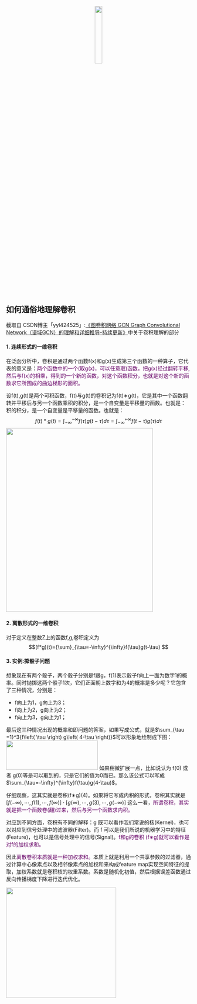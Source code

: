 <center><img src="https://s2.ax1x.com/2019/12/21/QvumPx.jpg" width="20%"></center>

## 如何通俗地理解卷积

截取自 CSDN博主「yyl424525」:[《图卷积网络 GCN Graph Convolutional Network（谱域GCN）的理解和详细推导-持续更新》](https://blog.csdn.net/yyl424525/article/details/100058264)中关于卷积理解的部分

#### 1. 连续形式的一维卷积

在泛函分析中，卷积是通过两个函数f(x)和g(x)生成第三个函数的一种算子，它代表的意义是：<font color=#660066>两个函数中的一个(取g(x)，可以任意取)函数，把g(x)经过翻转平移,然后与f(x)的相乘，得到的一个新的函数，对这个函数积分，也就是对这个新的函数求它所围成的曲边梯形的面积。</font>

设f(t),g(t)是两个可积函数，f(t)与g(t)的卷积记为f(t)∗g(t)，它是其中一个函数翻转并平移后与另一个函数乘积的积分，是一个自变量是平移量的函数。也就是：
积的积分，是一个自变量是平移量的函数。也就是：
$$f(t)*g(t)= \int_{-\infty}^{+\infty}f(\tau)g(t-\tau)d\tau= \int_{-\infty}^{+\infty}f(t-\tau)g(\tau)d\tau$$
<img src="https://i.loli.net/2020/05/07/ZT5tKirCSI14ycw.png" height="500" width="400">
#### 2. 离散形式的一维卷积

对于定义在整数Z上的函数f,g,卷积定义为
$$(f*g)(t)={\sum}_{\tau=-\infty}^{\infty}f(\tau)g(t-\tau) $$

#### 3. 实例:掷骰子问题

想象现在有两个骰子，两个骰子分别是f跟g，f(1)表示骰子f向上一面为数字1的概率。同时抛掷这两个骰子1次，它们正面朝上数字和为4的概率是多少呢？它包含了三种情况，分别是：
- f向上为1，g向上为3；
- f向上为2，g向上为2；
- f向上为3，g向上为1；

最后这三种情况出现的概率和即问题的答案，如果写成公式，就是$\sum_{\tau =1}^3{f\left( \tau \right) g\left( 4-\tau \right)}$可以形象地绘制成下图：
<img src="https://i.loli.net/2020/05/07/ctf5udw2FbgHl9r.png" height="80" width="250">
如果稍微扩展一点，比如说认为 f(0) 或者 g(0)等是可以取到的，只是它们的值为0而已。那么该公式可以写成$\sum_{\tau=-\infty}^{\infty}f(\tau)g(4-\tau)$。

仔细观察，这其实就是卷积(f∗g)(4)。如果将它写成内积的形式，卷积其实就是$[f(-\infty),\cdots,f(1),\cdots,f(\infty)] \cdot [g(\infty),\cdots,g(3),\cdots,g(-\infty)]$
这么一看，<font color=#660066>所谓卷积，其实就是把一个函数卷(翻)过来，然后与另一个函数求内积。</font>

对应到不同方面，卷积有不同的解释：g 既可以看作我们常说的核(Kernel)，也可以对应到信号处理中的滤波器(Filter)。而 f 可以是我们所说的机器学习中的特征(Feature)，也可以是信号处理中的信号(Signal)。<font color=#660066>f和g的卷积 (f∗g)就可以看作是对f的加权求和。</font>

因此<font color=#660066>离散卷积本质就是一种加权求和。</font>本质上就是利用一个共享参数的过滤器，通过计算中心像素点以及相邻像素点的加权和来构成feature map实现空间特征的提取，加权系数就是卷积核的权重系数。系数是随机化初值，然后根据误差函数通过反向传播梯度下降进行迭代优化。

<img src="https://note.youdao.com/yws/api/personal/file/WEBdd79317327e3fcc627b8820c45ad637a?method=download&amp;shareKey=ba48914077f85c3a9f4c69cfa1cf76d0" height="300" width="300">
